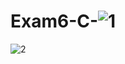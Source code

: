 # Exam6-C-![1](https://github.com/user-attachments/assets/51664960-c574-414e-a3d0-f8abde3b7378)
![2](https://github.com/user-attachments/assets/c9711c9e-0712-45f6-acf0-b917f43ab50a)
